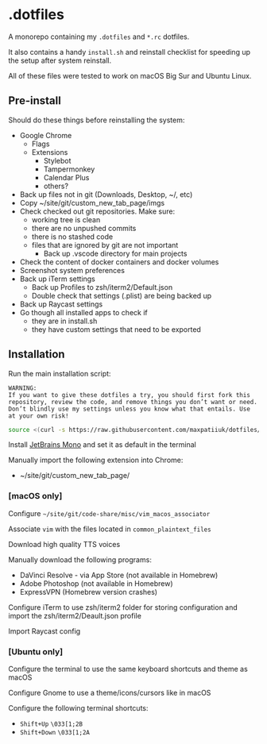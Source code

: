 # .dotfiles

A monorepo containing my `.dotfiles` and `*.rc` dotfiles.

It also contains a handy `install.sh` and reinstall checklist for speeding up
the setup after system reinstall.

All of these files were tested to work on macOS Big Sur and Ubuntu Linux.

## Pre-install

Should do these things before reinstalling the system:

- Google Chrome
  - Flags
  - Extensions
    - Stylebot
    - Tampermonkey
    - Calendar Plus
    - others?
- Back up files not in git (Downloads, Desktop, ~/, etc)
- Copy ~/site/git/custom_new_tab_page/imgs
- Check checked out git repositories. Make sure:
  - working tree is clean
  - there are no unpushed commits
  - there is no stashed code
  - files that are ignored by git are not important
    - Back up .vscode directory for main projects
- Check the content of docker containers and docker volumes
- Screenshot system preferences
- Back up iTerm settings
  - Back up Profiles to zsh/iterm2/Default.json
  - Double check that settings (.plist) are being backed up
- Back up Raycast settings
- Go though all installed apps to check if
  - they are in install.sh
  - they have custom settings that need to be exported

## Installation

Run the main installation script:

```
WARNING:
If you want to give these dotfiles a try, you should first fork this
repository, review the code, and remove things you don’t want or need.
Don’t blindly use my settings unless you know what that entails. Use
at your own risk!
```

```zsh
source <(curl -s https://raw.githubusercontent.com/maxpatiiuk/dotfiles/main/install.sh)
```

Install
[JetBrains Mono](https://github.com/ryanoasis/nerd-fonts/tree/master/patched-fonts/JetBrainsMono/Ligatures)
and set it as default in the terminal

Manually import the following extension into Chrome:

- ~/site/git/custom_new_tab_page/

### [macOS only]

Configure `~/site/git/code-share/misc/vim_macos_associator`

Associate `vim` with the files located in `common_plaintext_files`

Download high quality TTS voices

Manually download the following programs:

- DaVinci Resolve - via App Store (not available in Homebrew)
- Adobe Photoshop (not available in Homebrew)
- ExpressVPN (Homebrew version crashes)

Configure iTerm to use zsh/iterm2 folder for storing configuration and import
the zsh/iterm2/Deault.json profile

Import Raycast config

### [Ubuntu only]

Configure the terminal to use the same keyboard shortcuts and theme as macOS

Configure Gnome to use a theme/icons/cursors like in macOS

Configure the following terminal shortcuts:

- `Shift+Up` `\033[1;2B`
- `Shift+Down` `\033[1;2A`
